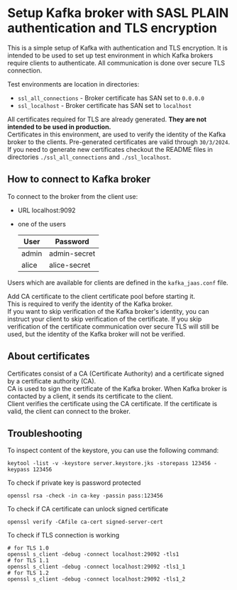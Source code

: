 # Setup Kafka broker with SASL PLAIN authentication and TLS encryption
This is a simple setup of Kafka with authentication and TLS encryption. 
It is intended to be used to set up test environment in which Kafka brokers require clients to authenticate.
All communication is done over secure TLS connection.

Test environments are location in directories:
* `ssl_all_connections` - Broker certificate has SAN set to `0.0.0.0`
* `ssl_localhost` - Broker certificate has SAN set to `localhost`

All certificates required for TLS are already generated. **They are not intended to be used in production.**
<br>Certificates in this environment, are used to verify the identity of the Kafka broker to the clients.
Pre-generated certificates are valid through `30/3/2024`. 
If you need to generate new certificates checkout the README 
files in directories `./ssl_all_connections` and `./ssl_localhost`.


## How to connect to Kafka broker
To connect to the broker from the client use:
* URL localhost:9092
* one of the users

    | User   | Password     |
    |--------|--------------|
    | admin  | admin-secret |
    | alice  | alice-secret |

Users which are available for clients are defined in the `kafka_jaas.conf` file.

Add CA certificate to the client certificate pool before starting it.
<br>This is required to verify the identity of the Kafka broker.
<br>If you want to skip verification of the Kafka broker's identity, 
you can instruct your client to skip verification of the certificate.
If you skip verification of the certificate communication over secure TLS will still be used, 
but the identity of the Kafka broker will not be verified.


## About certificates
Certificates consist of a CA (Certificate Authority) and a certificate signed by a certificate authority (CA).
<br>CA is used to sign the certificate of the Kafka broker. When Kafka broker is contacted by a client, 
it sends its certificate to the client.
<br>Client verifies the certificate using the CA certificate. 
If the certificate is valid, the client can connect to the broker.


## Troubleshooting
To inspect content of the keystore, you can use the following command:
```shell
keytool -list -v -keystore server.keystore.jks -storepass 123456 -keypass 123456
```

To check if private key is password protected
```shell
openssl rsa -check -in ca-key -passin pass:123456
```

To check if CA certificate can unlock signed certificate
```shell
openssl verify -CAfile ca-cert signed-server-cert
```

To check if TLS connection is working
```shell
# for TLS 1.0
openssl s_client -debug -connect localhost:29092 -tls1
# for TLS 1.1
openssl s_client -debug -connect localhost:29092 -tls1_1
# for TLS 1.2
openssl s_client -debug -connect localhost:29092 -tls1_2
```